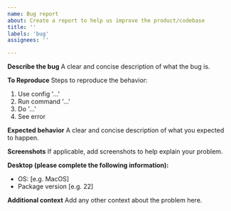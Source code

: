 ```yaml
---
name: Bug report
about: Create a report to help us improve the product/codebase
title: ''
labels: 'bug'
assignees: ''

---
```


**Describe the bug**
A clear and concise description of what the bug is.

**To Reproduce**
Steps to reproduce the behavior:
1. Use config '...'
2. Run command '...'
3. Do '...'
4. See error

**Expected behavior**
A clear and concise description of what you expected to happen.

**Screenshots**
If applicable, add screenshots to help explain your problem.

**Desktop (please complete the following information):**
 - OS: [e.g. MacOS]
 - Package version [e.g. 22]


**Additional context**
Add any other context about the problem here.
